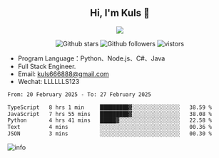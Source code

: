 <h2 align="center"> Hi, I'm Kuls 👋 </h2>
<p align="center">
    <p align="center">
        <img src=" https://avatars.githubusercontent.com/u/42165104?s=460&u=5c7fbf0bce7d4b38a15a44676e6f64b529e47598&v=4"/>
    </p>
    <p align="center">
      <img src="https://img.shields.io/github/stars/hellokuls?style=social" alt="Github stars" />
      <img src="https://img.shields.io/github/followers/hellokuls?style=social" alt="Github followers" />
      <img src="https://visitor-badge.glitch.me/badge?page_id=hellokuls.readme" alt="vistors" />
    </p>
</p>

- Program Language：Python、Node.js、C#、Java
- Full Stack Engineer.
- Email: kuls666888@gmail.com
- Wechat: LLLLLLS123

<!--START_SECTION:waka-->

```txt
From: 20 February 2025 - To: 27 February 2025

TypeScript   8 hrs 1 min     █████████▓░░░░░░░░░░░░░░░   38.59 %
JavaScript   7 hrs 55 mins   █████████▓░░░░░░░░░░░░░░░   38.08 %
Python       4 hrs 41 mins   █████▓░░░░░░░░░░░░░░░░░░░   22.58 %
Text         4 mins          ░░░░░░░░░░░░░░░░░░░░░░░░░   00.36 %
JSON         3 mins          ░░░░░░░░░░░░░░░░░░░░░░░░░   00.30 %
```

<!--END_SECTION:waka-->

![info](https://github-readme-stats.vercel.app/api?username=hellokuls&show_icons=true&count_private=true&hide=prs&theme=default_repocard)


